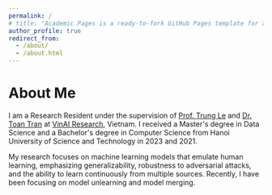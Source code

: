```yaml
---
permalink: /
# title: "Academic Pages is a ready-to-fork GitHub Pages template for academic personal websites"
author_profile: true
redirect_from: 
  - /about/
  - /about.html
---
```


<span class='anchor' id='about-me'></span>

# About Me

I am a Research Resident under the supervision of [Prof. Trung Le](https://scholar.google.com.vn/citations?user=gysdMxwAAAAJ&hl=vi) and [Dr. Toan Tran](https://scholar.google.com.vn/citations?user=PnwSuNMAAAAJ&hl=vi) at [VinAI Research](https://www.vinai.io), Vietnam. I received a Master's degree in Data Science and a Bachelor's degree in Computer Science from Hanoi University of Science and Technology in 2023 and 2021.

My research focuses on machine learning models that emulate human learning, emphasizing generalizability, robustness to adversarial attacks, and the ability to learn continuously from multiple sources. Recently, I have been focusing on model unlearning and model merging.


